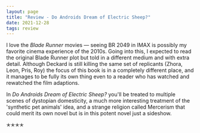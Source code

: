 ```yaml
---
layout: page
title: "Review - Do Androids Dream of Electric Sheep?"
date: 2021-12-28
tags: review
---
```


I love the _Blade Runner_ movies — seeing BR 2049 in IMAX is possibly my favorite cinema experience of the 2010s.
Going into this, I expected to read the original Blade Runner plot but told in a different medium and with extra detail.
Although Deckard is still killing the same set of replicants (Zhora, Leon, Pris, Roy) the focus of this book is in a completely
different place, and it manages to be fully its own thing even to a reader who has watched and rewatched the film adaptions.

In _Do Androids Dream of Electric Sheep?_ you'll be treated to multiple scenes of dystopian domesticity, a much more interesting treatment
of the 'synthetic pet animals' idea, and a strange religion called Mercerism that could merit its own novel but is in this potent novel just
a sideshow.

✭✭✭✭
